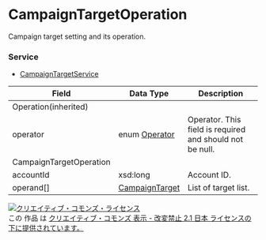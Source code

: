 # CampaignTargetOperation
Campaign target setting and its operation.
### Service
+ [CampaignTargetService](../services/CampaignTargetService.md)

| Field | Data Type | Description | 
|---|---|---|
| Operation(inherited)|||
| operator| enum <a href="./Operator.md">Operator</a>| Operator. This field is required and should not be null.|
| CampaignTargetOperation|||
| accountId| xsd:long| Account ID. |
| operand[]| <a href="./CampaignTarget.md">CampaignTarget</a>| List of target list. |
<a rel="license" href="http://creativecommons.org/licenses/by-nd/2.1/jp/"><img alt="クリエイティブ・コモンズ・ライセンス" style="border-width:0" src="https://i.creativecommons.org/l/by-nd/2.1/jp/88x31.png" /></a><br />この 作品 は <a rel="license" href="http://creativecommons.org/licenses/by-nd/2.1/jp/">クリエイティブ・コモンズ 表示 - 改変禁止 2.1 日本 ライセンスの下に提供されています。</a>
